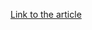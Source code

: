 [Link to the article](https://www.bleepingcomputer.com/news/technology/facebook-instagram-whatsapp-hit-by-massive-worldwide-outage/)
